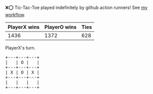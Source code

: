 :x::o: Tic-Tac-Toe played indefinitely by github action runners! See [my workflow](.github/workflows/play.yaml).

|PlayerX wins|PlayerO wins|Ties|
|-|-|-|
|1436|1372|628|

PlayerX's turn.

<pre>
+---+---+---+
|   | O |   |
+---+---+---+
| X | O | X |
+---+---+---+
|   |   |   |
+---+---+---+
</pre>